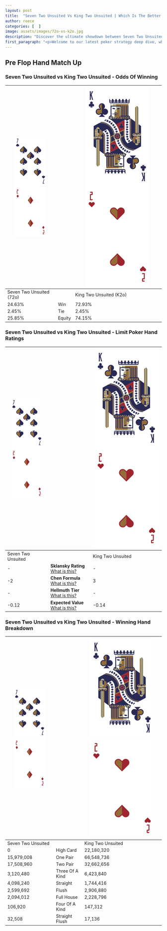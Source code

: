 ```yaml
---
layout: post
title:  "Seven Two Unsuited Vs King Two Unsuited | Which Is The Better Hand In Poker? A Complete Guide"
author: reece
categories: [  ]
image: assets/images/72o-vs-k2o.jpg
description: "Discover the ultimate showdown between Seven Two Unsuited and King Two Unsuited in poker! Uncover the odds, strategies, and scenarios where one hand triumphs over the other. Get ready to up your poker game with this thrilling analysis."
first_paragraph: "<p>Welcome to our latest poker strategy deep dive, where we're pitting two distinct hands against each other in a high-stakes showdown: Seven Two Unsuited vs King Two Unsuited.</p><p>In the dynamic world of poker, every decision counts, and knowing which hand holds the upper hand is key to your success at the table.</p><p>In this article, we'll dissect these two hands, explore the scenarios where one dominates the other, and equip you with the knowledge to make strategic choices that can tip the odds in your favor.</p><p>Get ready to unravel the intriguing dynamics of these poker hands and elevate your game to new heights.</p>"
---
```




[comment]: # (sp0)

## Pre Flop Hand Match Up

<div class="table hand-ratings" markdown="1"> 



### Seven Two Unsuited vs King Two Unsuited - Odds Of Winning


    
| ![image info](assets/images/hand1/7.png) ![image info](assets/images/hand1/2o.png) |  | ![image info](assets/images/hand2/K.png) ![image info](assets/images/hand2/2o.png) |
| -------- | -------- | -------- |
| Seven Two Unsuited (72o) |  | King Two Unsuited (K2o) |
| 24.63% | Win | 72.93% |
| 2.45% | Tie | 2.45% |
| 25.85% | Equity | 74.15% |




[comment]: # (sp1)



### Seven Two Unsuited vs King Two Unsuited - Limit Poker Hand Ratings


    
| ![image info](assets/images/hand1/7.png) ![image info](assets/images/hand1/2o.png) |  | ![image info](assets/images/hand2/K.png) ![image info](assets/images/hand2/2o.png) |
| -------- | -------- | -------- |
| Seven Two Unsuited |  | King Two Unsuited |
| - | **Sklansky Rating** [What is this?](/sklansky-rating-explained) | - |
| -2 | **Chen Formula** [What is this?](/chen-formula-explained) | 3 |
| - | **Hellmuth Tier** [What is this?](/Hellmuth-tier-explained) | - |
| -0.12 | **Expected Value** [What is this?](/expected-value-explained) | -0.14 |




[comment]: # (sp2)



### Seven Two Unsuited vs King Two Unsuited - Winning Hand Breakdown


    
| ![image info](assets/images/hand1/7.png) ![image info](assets/images/hand1/2o.png) |  | ![image info](assets/images/hand2/K.png) ![image info](assets/images/hand2/2o.png) |
| -------- | -------- | -------- |
| Seven Two Unsuited |  | King Two Unsuited |
| 0 | High Card | 22,180,320 |
| 15,979,008 | One Pair | 66,548,736 |
| 17,508,960 | Two Pair | 32,662,656 |
| 3,120,480 | Three Of A Kind | 6,423,840 |
| 4,098,240 | Straight | 1,744,416 |
| 2,599,692 | Flush | 2,906,880 |
| 2,094,012 | Full House | 2,228,796 |
| 106,920 | Four Of A Kind | 147,312 |
| 32,508 | Straight Flush | 17,136 |




[comment]: # (sp3)



</div>

[comment]: # (sp4)



[comment]: # (sp5)

